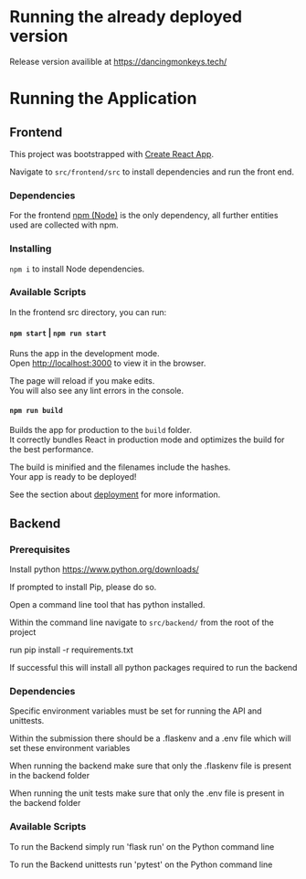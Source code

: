 # Running the already deployed version

Release version availible at
https://dancingmonkeys.tech/

# Running the Application

## Frontend

This project was bootstrapped with [Create React App](https://github.com/facebook/create-react-app).

Navigate to `src/frontend/src` to install dependencies and run the front end.

### Dependencies

For the frontend [npm (Node)](https://www.npmjs.com/get-npm) is the only dependency, all further entities used are collected with npm. 

### Installing

`npm i` to install Node dependencies.

### Available Scripts

In the frontend src directory, you can run:

#### `npm start` | `npm run start`

Runs the app in the development mode.\
Open [http://localhost:3000](http://localhost:3000) to view it in the browser.

The page will reload if you make edits.\
You will also see any lint errors in the console.

#### `npm run build`

Builds the app for production to the `build` folder.\
It correctly bundles React in production mode and optimizes the build for the best performance.

The build is minified and the filenames include the hashes.\
Your app is ready to be deployed!

See the section about [deployment](https://facebook.github.io/create-react-app/docs/deployment) for more information.

## Backend

### Prerequisites

Install python https://www.python.org/downloads/

If prompted to install Pip, please do so.

Open a command line tool that has python installed. 

Within the command line navigate to `src/backend/` from the root of the project

run pip install -r requirements.txt 

If successful this will install all python packages required to run the backend

### Dependencies

Specific environment variables must be set for running the API and unittests.

Within the submission there should be a .flaskenv and a .env file which will set these environment variables

When running the backend make sure that only the .flaskenv file is present in the backend folder

When running the unit tests make sure that only the .env file is present in the backend folder

### Available Scripts

To run the Backend simply run 'flask run' on the Python command line 

To run the Backend unittests run 'pytest' on the Python command line 
